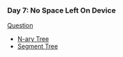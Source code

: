 ### Day 7: No Space Left On Device

[Question](https://adventofcode.com/2022/day/7)

* [N-ary Tree](https://www.geeksforgeeks.org/generic-treesn-array-trees/?ref=lbp)
* [Segment Tree](https://www.geeksforgeeks.org/segment-tree-efficient-implementation/)
